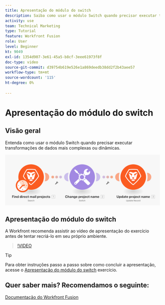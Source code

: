 ```yaml
---
title: Apresentação do módulo do switch
description: Saiba como usar o módulo Switch quando precisar executar transformações de dados mais complexas ou dinâmicas no [!DNL Adobe Workfront Fusion].
activity: use
team: Technical Marketing
type: Tutorial
feature: Workfront Fusion
role: User
level: Beginner
kt: 9049
exl-id: 1354d907-3e61-45a5-b8cf-3eee61973f8f
doc-type: video
source-git-commit: d39754b619e526e1a869deedb38dd2f2b43aee57
workflow-type: tm+mt
source-wordcount: '115'
ht-degree: 0%

---
```


# Apresentação do módulo do switch

## Visão geral

Entenda como usar o módulo Switch quando precisar executar transformações de dados mais complexas ou dinâmicas.

![Uma imagem usando o módulo de comutação](assets/beyond-basic-modules-4.png)

## Apresentação do módulo do switch

A Workfront recomenda assistir ao vídeo de apresentação do exercício antes de tentar recriá-lo em seu próprio ambiente.

>[!VIDEO](https://video.tv.adobe.com/v/335290/?quality=12)

>[!TIP]
>
>Para obter instruções passo a passo sobre como concluir a apresentação, acesse o [Apresentação do módulo do switch](https://experienceleague.adobe.com/docs/workfront-learn/tutorials-workfront/fusion/exercises/switch-module.html?lang=en) exercício.


## Quer saber mais? Recomendamos o seguinte:

[Documentação do Workfront Fusion](https://experienceleague.adobe.com/docs/workfront/using/adobe-workfront-fusion/workfront-fusion-2.html?lang=en)
